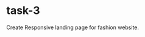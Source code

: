 # task-3
Create Responsive landing page for fashion website.                                             
